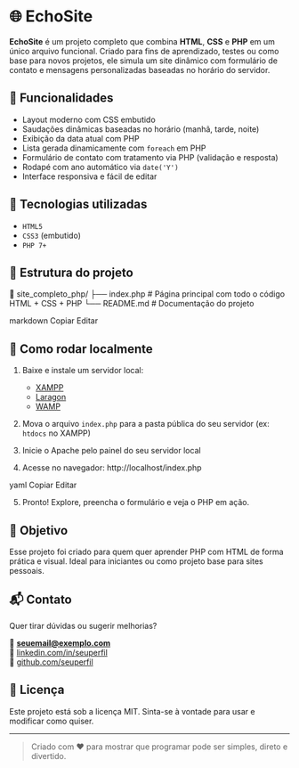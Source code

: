 # 🌐 EchoSite

**EchoSite** é um projeto completo que combina **HTML**, **CSS** e **PHP** em um único arquivo funcional. Criado para fins de aprendizado, testes ou como base para novos projetos, ele simula um site dinâmico com formulário de contato e mensagens personalizadas baseadas no horário do servidor.

## 📌 Funcionalidades

- Layout moderno com CSS embutido
- Saudações dinâmicas baseadas no horário (manhã, tarde, noite)
- Exibição da data atual com PHP
- Lista gerada dinamicamente com `foreach` em PHP
- Formulário de contato com tratamento via PHP (validação e resposta)
- Rodapé com ano automático via `date('Y')`
- Interface responsiva e fácil de editar

## 🧠 Tecnologias utilizadas

- `HTML5`
- `CSS3` (embutido)
- `PHP 7+`

## 📁 Estrutura do projeto

📁 site_completo_php/
├── index.php # Página principal com todo o código HTML + CSS + PHP
└── README.md # Documentação do projeto

markdown
Copiar
Editar

## 🚀 Como rodar localmente

1. Baixe e instale um servidor local:
   - [XAMPP](https://www.apachefriends.org/index.html)
   - [Laragon](https://laragon.org/)
   - [WAMP](https://www.wampserver.com/en/)

2. Mova o arquivo `index.php` para a pasta pública do seu servidor (ex: `htdocs` no XAMPP)

3. Inicie o Apache pelo painel do seu servidor local

4. Acesse no navegador:
http://localhost/index.php

yaml
Copiar
Editar

5. Pronto! Explore, preencha o formulário e veja o PHP em ação.

## 🎯 Objetivo

Esse projeto foi criado para quem quer aprender PHP com HTML de forma prática e visual. Ideal para iniciantes ou como projeto base para sites pessoais.

## 📬 Contato

Quer tirar dúvidas ou sugerir melhorias?

📧 **seuemail@exemplo.com**  
🔗 [linkedin.com/in/seuperfil](https://linkedin.com/in/seuperfil)  
🐙 [github.com/seuperfil](https://github.com/seuperfil)

## 📝 Licença

Este projeto está sob a licença MIT. Sinta-se à vontade para usar e modificar como quiser.

---

> Criado com ❤️ para mostrar que programar pode ser simples, direto e divertido.